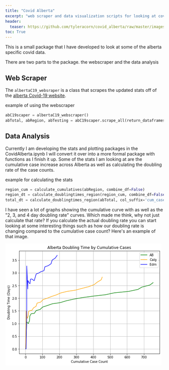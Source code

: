```yaml
---
title: "Covid Alberta"
excerpt: "web scraper and data visualization scripts for looking at covid-19 data from the alberta website"
header:
  teaser: https://github.com/tyleracorn/covid_alberta/raw/master/images/AlbertaDTimeIncrease_byCaseCount.png
toc: True
---
```


This is a small package that I have developed to look at some of the alberta specific covid data.

There are two parts to the package. the webscraper and the data analysis

## Web Scraper

The `albertaC19_websraper` is a class that scrapes the updated stats off of the [alberta Covid-19 website](https://covid19stats.alberta.ca/).

example of using the webscraper
```python
abC19scaper = albertaC19_webscraper()
abTotal, abRegion, abTesting = abC19scaper.scrape_all(return_dataframes=True)
```

## Data Analysis

Currently I am developing the stats and plotting packages in the CovidAlberta.ipynb
I will convert it over into a more formal package with functions as I finish it up. Some of the stats I am looking at are the cumulative case increase across Alberta as well as calculating the doubling rate of the case counts.

example for calculating the stats

```python
region_cum = calculate_cumulatives(abRegion, combine_df=False)
region_dt = calculate_doublingtimes_region(region_cum, combine_df=False)
total_dt = calculate_doublingtimes_region(abTotal, col_suffix='cum_cases', combine_df=False)
```

I have seen a lot of graphs showing the cumulative curve with as well as the "2, 3, and 4 day doubling rate" curves. Which made me think, why not just calculate that rate? If you calculate the actual doubling rate you can start looking at some interesting things such as how our doubling rate is changing compared to the cumulative case count? Here's an example of that image.

![doubling rate by case count](https://github.com/tyleracorn/covid_alberta/raw/master/images/AlbertaDTimeIncrease_byCaseCount.png "Doubling Rate by Case Count")
